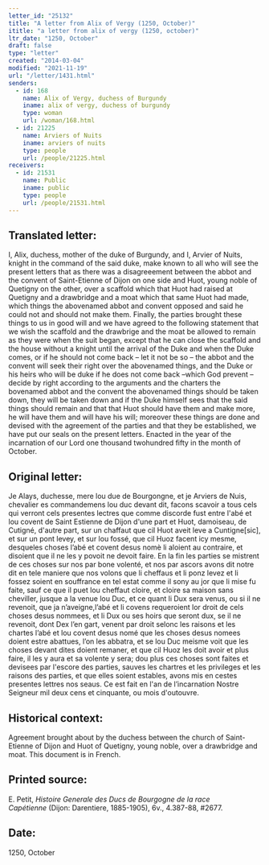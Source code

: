 ```yaml
---
letter_id: "25132"
title: "A letter from Alix of Vergy (1250, October)"
ititle: "a letter from alix of vergy (1250, october)"
ltr_date: "1250, October"
draft: false
type: "letter"
created: "2014-03-04"
modified: "2021-11-19"
url: "/letter/1431.html"
senders:
  - id: 168
    name: Alix of Vergy, duchess of Burgundy
    iname: alix of vergy, duchess of burgundy
    type: woman
    url: /woman/168.html
  - id: 21225
    name: Arviers of Nuits
    iname: arviers of nuits
    type: people
    url: /people/21225.html
receivers:
  - id: 21531
    name: Public
    iname: public
    type: people
    url: /people/21531.html
---
```

<h2> Translated letter:</h2>I, Alix, duchess, mother of the duke of Burgundy, and I, Arvier of Nuits, knight in the command of the said duke, make known to all who will see the present letters that as there was a disagreeement between the abbot and the convent of Saint-Etienne of  Dijon on one side and Huot, young noble of Quetigny on the other, over a scaffold which that Huot had raised at Quetigny and a drawbridge and a moat which that same Huot had made, which things the abovenamed abbot and convent opposed and said he could not and should not make them.  Finally, the parties brought these things to us in good will and we have agreed to the following statement that we wish the scaffold and the drawbrige and the moat be allowed to remain as they were when the suit began, except that he can close the scaffold and the house without a knight until the arrival of the Duke and when the Duke comes, or if he should not come back – let it not be so – the abbot and the convent will seek their right over the abovenamed things, and the Duke or his heirs who will be duke if he does not come back –which God prevent – decide by right according to the arguments and the charters the bovenamed abbot and the convent the abovenamed things should be taken down, they will be taken down and if the Duke himself sees that the said things should remain and that that Huot should have them and make more, he will have them and will have his will; moreover these things are done and devised with the agreement of the parties and that they be established, we have put our seals on the present letters.  Enacted in the year of the incarnation of our Lord one thousand twohundred fifty in the month of October.
<h2 class="mt-4"> Original letter:</h2>Je Alays, duchesse, mere lou due de Bourgongne, et je Arviers de Nuis, chevalier es commandemens lou duc devant dit, facons scavoir a tous cels qui verront cels presentes lectres que comme discorde fust entre l'abé et lou covent de Saint Estienne de Dijon d'une part et Huot, damoiseau, de Cutigné, d'autre part, sur un chaffaut que cil Huot aveit leve a Cuntigne[sic], et sur un pont levey, et sur lou fossé, que cil Huoz facent icy mesme, desqueles choses l’abé et covent desus nomè li aloient au contraire, et disoient que il ne les y povoit ne devoit faire. En la fin les parties se mistrent de ces choses sur nos par bone volenté, et nos par ascors avons dit notre dit en tele maniere que nos volons que li cheffaus et li ponz levez et li fossez soient en souffrance en tel estat comme il sony au jor que li mise fu faite, sauf ce que il puet lou cheffaut cloire, et cloire sa maison sans cheviller, jusque a la venue lou Duc, et ce quant li Dux sera venus, ou si il ne revenoit, que ja n’aveigne,l’abé et li covens requeroient lor droit de cels choses desus nommees, et li Dux ou ses hoirs que seront dux, se il ne revenoit, dont Dex l’en gart, venent par droit selonc les raisons et les chartes l’abé et lou covent desus nomé que les choses desus nomees doient estre abattues, l’on les abbatra, et se lou Duc meisme voit que les choses devant dites doient remaner, et que cil Huoz les doit avoir et plus faire, il les y aura et sa volente y sera; dou plus ces choses sont faites et devisees par l'escore des parties, sauves les chartres et les privileges et les raisons des parties, et que elles soient estables, avons mis en cestes presentes lettres nos seaus. Ce est fait en l'an de l’incarnation Nostre Seigneur mil deux cens et cinquante, ou mois d'outouvre.
<h2 class="mt-4"> Historical context:</h2>Agreement brought about by the duchess between the church of Saint-Etienne of Dijon and Huot of Quetigny, young noble, over a drawbridge and moat.  This document is in French.
<h2 class="mt-4"> Printed source:</h2><p>E. Petit, <em>Histoire Generale des Ducs de Bourgogne&nbsp;</em><i>de la race Capétienne&nbsp;</i>(Dijon: Darentiere, 1885-1905), 6v., 4.387-88, #2677.</p><h2 class="mt-4"> Date:</h2>1250, October